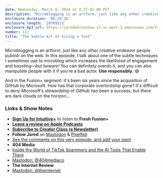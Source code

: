 ```yaml
---
date: Wednesday, March 6, 2024 at 8:27:42 AM PST
description: "Microblogging is an artform, just like any other creative endeavor people publish on the web. In this episode, I talk about one of the subtle techniques I sometimes use to microblog which increases the likelihood of engagement and boosting—but beware! You can definitely overdo it, and you can also manipulate people with it if you're a bad actor. Use responsibly."
enclosure_duration: '00:29:26'
enclosure_length: '28769513'
enclosure_mp3_url: https://jaredwhiteshow.s3-us-west-1.amazonaws.com/FreshFusion_Episode_112%20-%20The%20Subtle%20Art%20of%20Giving%20a%20Toot.mp3
number: 112
title: "The Subtle Art of Giving a Toot"
---
```


Microblogging is an artform, just like any other creative endeavor people publish on the web. In this episode, I talk about one of the subtle techniques I sometimes use to microblog which increases the likelihood of engagement and boosting—_but beware!_ You can definitely overdo it, and you can also manipulate people with it if you're a bad actor. **Use responsibly**. 😅

And in the Fusion+ segment: it's been six years since the acquisition of GitHub by Microsoft. How has that corporate overlordship gone? It's difficult to deny Microsoft's stewardship of GitHub has been a success, but there are dark clouds on the horizon…

### Links & Show Notes

* **[Sign Up for Intuitive+](https://plus.intuitivefuture.com)** to listen to **Fresh Fusion+**
* **[Leave a review on Apple Podcasts](https://podcasts.apple.com/us/podcast/fresh-fusion/id1387528457)**
* **[Subscribe to Creator Class (a Newsletter)](https://jaredwhite.com/creator-class)**
* **Follow Jared** on [Mastodon](https://indieweb.social/@jaredwhite) & [Pixelfed](https://pixelfed.social/essentiallife)
* [See the comments on this very episode, and add your own!](https://jaredwhite.com/podcast/112)
* **404 Media**
* [Inside the World of TikTok Spammers and the AI Tools That Enable Them](https://www.404media.co/inside-the-world-of-tiktok-spammers-and-the-ai-tools-that-enable-them/)
* [Mastodon: @404mediaco](https://mastodon.social/@404mediaco)
* **The Internet Review**
* [Mastodon: @theinternet](https://intuitivefuture.com/@theinternet)